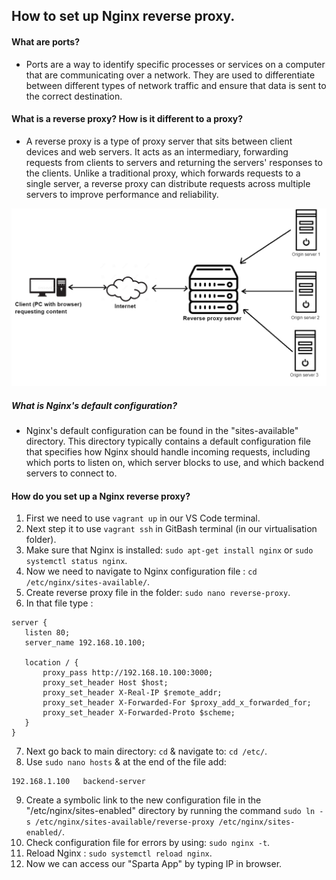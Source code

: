 How to set up Nginx reverse proxy.
-

#### What are ports?
- Ports are a way to identify specific processes or 
services on a computer that are communicating over a 
network. They are used to differentiate between different types of network 
traffic and ensure that data is sent to the correct destination.

#### What is a reverse proxy? How is it different to a proxy?
- A reverse proxy is a type of proxy server 
that sits between client devices and web 
servers. It acts as an intermediary, forwarding 
requests from clients to servers and returning 
the servers' responses to the clients. Unlike a 
traditional proxy, which forwards requests to a 
single server, a reverse proxy can distribute requests across multiple 
servers to improve performance and reliability.

![reverse_proxy.png](files%2Freverse_proxy.png)

##### What is Nginx's default configuration?
- Nginx's default configuration can be found in the "sites-available" 
directory. This directory typically contains a default configuration 
file that specifies how Nginx should handle incoming requests, including 
which ports to listen on, which server blocks to use, and which 
backend servers to connect to.

#### How do you set up a Nginx reverse proxy?

1. First we need to use `vagrant up` in our VS Code terminal.
2. Next step it to use `vagrant ssh` in GitBash terminal (in our virtualisation folder).
3. Make sure that Nginx is installed: `sudo apt-get install nginx` or `sudo systemctl status nginx`.
4. Now we need to navigate to Nginx configuration file : `cd /etc/nginx/sites-available/`.
5. Create reverse proxy file in the folder: `sudo nano reverse-proxy`.
6. In that file type :

```
server {
   listen 80;
   server_name 192.168.10.100;

   location / {
       proxy_pass http://192.168.10.100:3000;
       proxy_set_header Host $host;
       proxy_set_header X-Real-IP $remote_addr;
       proxy_set_header X-Forwarded-For $proxy_add_x_forwarded_for;
       proxy_set_header X-Forwarded-Proto $scheme;
   }
}
```
7. Next go back to main directory: `cd` & navigate to: `cd /etc/`.
8. Use `sudo nano hosts` & at the end of the file add:

```
192.168.1.100   backend-server
```
9. Create a symbolic link to the new configuration 
file in the "/etc/nginx/sites-enabled" directory by running the command 
`sudo ln -s /etc/nginx/sites-available/reverse-proxy /etc/nginx/sites-enabled/`.
10. Check configuration file for errors by using: `sudo nginx -t`.
11. Reload Nginx : `sudo systemctl reload nginx`.
12. Now we can access our "Sparta App" by typing IP in browser.

